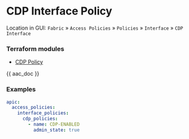 # CDP Interface Policy

Location in GUI:
`Fabric` » `Access Policies` » `Policies` » `Interface` » `CDP Interface`

### Terraform modules

* [CDP Policy](https://registry.terraform.io/modules/netascode/cdp-policy/aci/latest)

{{ aac_doc }}

### Examples

```yaml
apic:
  access_policies:
    interface_policies:
      cdp_policies:
        - name: CDP-ENABLED
          admin_state: true
```
